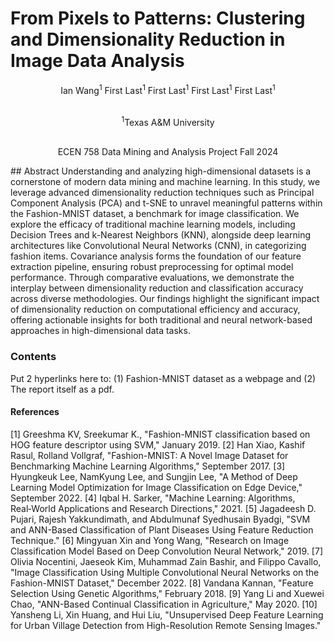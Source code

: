 # From Pixels to Patterns: Clustering and Dimensionality Reduction in Image Data Analysis
<p align="center">Ian Wang<sup>1</sup>      First Last<sup>1</sup>      First Last<sup>1</sup>      First Last<sup>1</sup>      First Last<sup>1</sup></p>
<p align="center"><br/><sup>1</sup>Texas A&M University</p>
<p align="center"><br/>ECEN 758 Data Mining and Analysis Project Fall 2024</p>
## Abstract
Understanding and analyzing high-dimensional datasets is a cornerstone of modern data mining and machine learning. In this study, we leverage advanced dimensionality reduction techniques such as Principal Component Analysis (PCA) and t-SNE to unravel meaningful patterns within the Fashion-MNIST dataset, a benchmark for image classification. We explore the efficacy of traditional machine learning models, including Decision Trees and k-Nearest Neighbors (KNN), alongside deep learning architectures like Convolutional Neural Networks (CNN), in categorizing fashion items. Covariance analysis forms the foundation of our feature extraction pipeline, ensuring robust preprocessing for optimal model performance. Through comparative evaluations, we demonstrate the interplay between dimensionality reduction and classification accuracy across diverse methodologies. Our findings highlight the significant impact of dimensionality reduction on computational efficiency and accuracy, offering actionable insights for both traditional and neural network-based approaches in high-dimensional data tasks. 

### Contents
Put 2 hyperlinks here to: (1) Fashion-MNIST dataset as a webpage and (2) The report itself as a pdf.

#### References
[1] Greeshma KV, Sreekumar K., "Fashion-MNIST classification based on HOG feature descriptor using SVM," January 2019.
[2] Han Xiao, Kashif Rasul, Rolland Vollgraf, "Fashion-MNIST: A Novel Image Dataset for Benchmarking Machine Learning Algorithms," September 2017.
[3] Hyungkeuk Lee, NamKyung Lee, and Sungjin Lee, "A Method of Deep Learning Model Optimization for Image Classification on Edge Device," September 2022.
[4] Iqbal H. Sarker, "Machine Learning: Algorithms, Real‑World Applications and Research Directions," 2021.
[5] Jagadeesh D. Pujari, Rajesh Yakkundimath, and Abdulmunaf Syedhusain Byadgi, "SVM and ANN-Based Classification of Plant Diseases Using Feature Reduction Technique."
[6] Mingyuan Xin and Yong Wang, "Research on Image Classification Model Based on Deep Convolution Neural Network," 2019.
[7] Olivia Nocentini, Jaeseok Kim, Muhammad Zain Bashir, and Filippo Cavallo, "Image Classification Using Multiple Convolutional Neural Networks on the Fashion-MNIST Dataset," December 2022.
[8] Vandana Kannan, "Feature Selection Using Genetic Algorithms," February 2018.
[9] Yang Li and Xuewei Chao, "ANN-Based Continual Classification in Agriculture," May 2020.
[10] Yansheng Li, Xin Huang, and Hui Liu, "Unsupervised Deep Feature Learning for Urban Village Detection from High-Resolution Remote Sensing Images."

